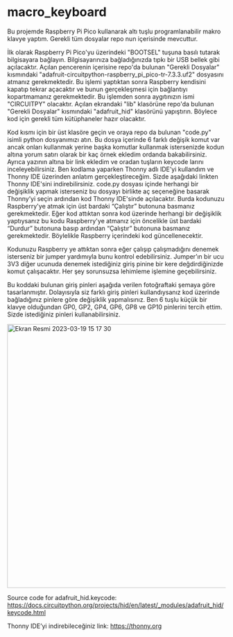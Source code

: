# macro_keyboard
 
Bu projemde Raspberry Pi Pico kullanarak altı tuşlu programlanabilir makro klavye yaptım. Gerekli tüm dosyalar repo nun içerisinde mevcuttur. 

İlk olarak Raspberry Pi Pico'yu üzerindeki "BOOTSEL" tuşuna basılı tutarak bilgisayara bağlayın. Bilgisayarınıza bağladığınızda tıpkı bir USB bellek gibi açılacaktır. Açılan pencerenin içerisine repo'da bulunan "Gerekli Dosyalar" kısmındaki "adafruit-circuitpython-raspberry_pi_pico-tr-7.3.3.uf2" dosyasını atmanız gerekmektedir. Bu işlemi yaptıktan sonra Raspberry kendisini kapatıp tekrar açacaktır ve bunun gerçekleşmesi için bağlantıyı kopartmamanız gerekmektedir. Bu işlemden sonra aygıtınızın ismi "CIRCUITPY" olacaktır. Açılan ekrandaki "lib" klasörüne repo'da bulunan "Gerekli Dosyalar" kısmındaki "adafruit_hid" klasörünü yapıştırın. Böylece kod için gerekli tüm kütüphaneler hazır olacaktır. 

Kod kısmı için bir üst klasöre geçin ve oraya repo da bulunan "code.py" isimli python dosyanımızı atın. Bu dosya içerinde 6 farklı değişik komut var ancak onları kullanmak yerine başka komutlar kullanmak istersenizde kodun altına yorum satırı olarak bir kaç örnek ekledim ordanda bakabilirsiniz. Ayrıca yazının altına bir link ekledim ve oradan tuşların keycode larını inceleyebilirsiniz. Ben kodlama yaparken Thonny adlı IDE’yi kullandım ve Thonny IDE üzerinden anlatım gerçekleştireceğim. Sizde aşağıdaki linkten Thonny IDE'sini indirebilirsiniz. code.py dosyası içinde herhangi bir değişiklik yapmak isterseniz bu dosyayı birlikte aç seçeneğine basarak Thonny’yi seçin ardından kod Thonny IDE'sinde açılacaktır. Burda kodunuzu Raspberry'ye atmak için üst bardaki “Çalıştır” butonuna basmanız gerekmektedir. Eğer kod attıktan sonra kod üzerinde herhangi bir değişiklik yaptıysanız bu kodu Raspberry'ye atmanız için öncelikle üst bardaki “Durdur” butonuna basıp ardından “Çalıştır” butonuna basmanız gerekmektedir. Böylelikle Raspberry içerindeki kod güncellenecektir.

Kodunuzu Raspberry ye attıktan sonra eğer çalışıp çalışmadığını denemek isterseniz bir jumper yardımıyla bunu kontrol edebilirsiniz. Jumper’ın bir ucu 3V3 diğer ucunuda denemek istediğiniz giriş pinine bir kere değdirdiğinizde komut çalışacaktır. Her şey sorunsuzsa lehimleme işlemine geçebilirsiniz.

Bu koddaki bulunan giriş pinleri aşağıda verilen fotoğraftaki şemaya göre tasarlanmıştır. Dolayısıyla siz farklı giriş pinleri kullandıysanız kod üzerinde bağladığınız pinlere göre değişiklik yapmalısınız. Ben 6 tuşlu küçük bir klavye olduğundan GP0, GP2, GP4, GP6, GP8 ve GP10 pinlerini tercih ettim. Sizde istediğiniz pinleri kullanabilirsiniz. 


<img width="607" alt="Ekran Resmi 2023-03-19 15 17 30" src="https://user-images.githubusercontent.com/115935357/226174585-50af9c48-73fe-4787-9998-265f9eb250dd.png">


Source code for adafruit_hid.keycode: https://docs.circuitpython.org/projects/hid/en/latest/_modules/adafruit_hid/keycode.html


Thonny IDE’yi indirebileceğiniz link: https://thonny.org 
